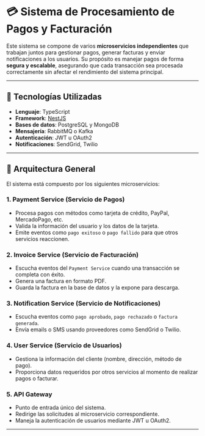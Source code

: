 # 💳 Sistema de Procesamiento de Pagos y Facturación

Este sistema se compone de varios **microservicios independientes** que trabajan juntos para gestionar pagos, generar facturas y enviar notificaciones a los usuarios. Su propósito es manejar pagos de forma **segura y escalable**, asegurando que cada transacción sea procesada correctamente sin afectar el rendimiento del sistema principal.

---

## 🔹 Tecnologías Utilizadas

- **Lenguaje**: TypeScript
- **Framework**: [NestJS](https://nestjs.com/)
- **Bases de datos**: PostgreSQL y MongoDB
- **Mensajería**: RabbitMQ o Kafka
- **Autenticación**: JWT u OAuth2
- **Notificaciones**: SendGrid, Twilio

---

## 🔹 Arquitectura General

El sistema está compuesto por los siguientes microservicios:

### 1. Payment Service (Servicio de Pagos)
- Procesa pagos con métodos como tarjeta de crédito, PayPal, MercadoPago, etc.
- Valida la información del usuario y los datos de la tarjeta.
- Emite eventos como `pago exitoso` o `pago fallido` para que otros servicios reaccionen.

### 2. Invoice Service (Servicio de Facturación)
- Escucha eventos del `Payment Service` cuando una transacción se completa con éxito.
- Genera una factura en formato PDF.
- Guarda la factura en la base de datos y la expone para descarga.

### 3. Notification Service (Servicio de Notificaciones)
- Escucha eventos como `pago aprobado`, `pago rechazado` o `factura generada`.
- Envía emails o SMS usando proveedores como SendGrid o Twilio.

### 4. User Service (Servicio de Usuarios)
- Gestiona la información del cliente (nombre, dirección, método de pago).
- Proporciona datos requeridos por otros servicios al momento de realizar pagos o facturar.

### 5. API Gateway
- Punto de entrada único del sistema.
- Redirige las solicitudes al microservicio correspondiente.
- Maneja la autenticación de usuarios mediante JWT u OAuth2.

---